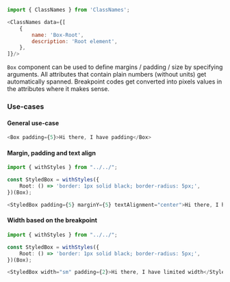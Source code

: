 ```js noeditor
import { ClassNames } from 'ClassNames';

<ClassNames data={[
    {
        name: 'Box-Root',
        description: 'Root element',
    },
]}/>
```

`Box` component can be used to define margins / padding / size by specifying arguments. All attributes that contain plain numbers (without units) get automatically spanned. Breakpoint codes get converted into pixels values in the attributes where it makes sense.

### Use-cases

#### General use-case

```typescript jsx
<Box padding={5}>Hi there, I have padding</Box>
```

#### Margin, padding and text align

```typescript jsx
import { withStyles } from "../../";

const StyledBox = withStyles({
    Root: () => 'border: 1px solid black; border-radius: 5px;',
})(Box);

<StyledBox padding={5} marginY={5} textAlignment="center">Hi there, I have margin and padding</StyledBox>
```

#### Width based on the breakpoint

```typescript jsx
import { withStyles } from "../../";

const StyledBox = withStyles({
    Root: () => 'border: 1px solid black; border-radius: 5px;',
})(Box);

<StyledBox width="sm" padding={2}>Hi there, I have limited width</StyledBox>
```
